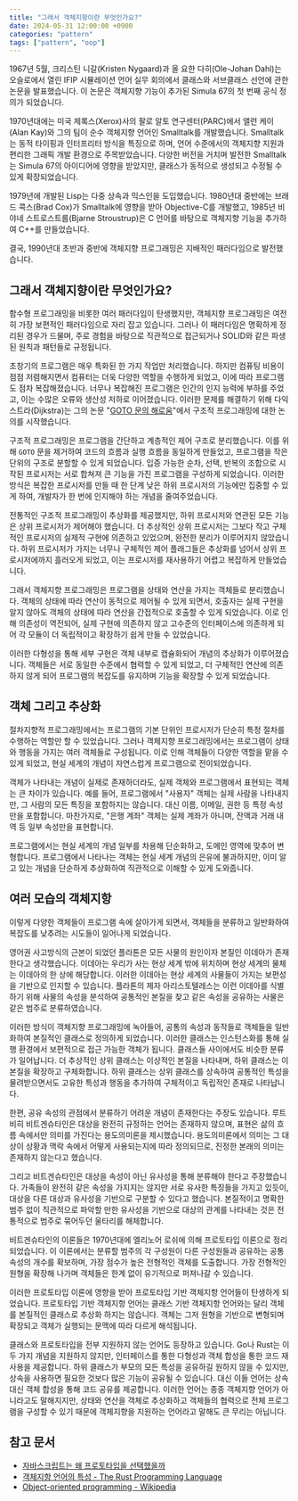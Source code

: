 ```yaml
---
title: "그래서 객체지항이란 무엇인가요?"
date: 2024-05-31 12:00:00 +0900
categories: "pattern"
tags: ["pattern", "oop"]
---
```


1967년 5월, 크리스틴 니갈(Kristen Nygaard)과 올 요한 다히(Ole-Johan Dahl)는 오슬로에서 열린 IFIP 시뮬레이션 언어 실무 회의에서 클래스와 서브클래스 선언에 관한 논문을 발표했습니다. 이 논문은 객체지향 기능이 추가된 Simula 67의 첫 번째 공식 정의가 되었습니다.

1970년대에는 미국 제록스(Xerox)사의 팔로 알토 연구센터(PARC)에서 앨런 케이(Alan Kay)와 그의 팀이 순수 객체지향 언어인 Smalltalk를 개발했습니다. Smalltalk는 동적 타이핑과 인터프리터 방식을 특징으로 하며, 언어 수준에서의 객체지향 지원과 편리한 그래픽 개발 환경으로 주목받았습니다. 다양한 버전을 거치며 발전한 Smalltalk는 Simula 67의 아이디어에 영향을 받았지만, 클래스가 동적으로 생성되고 수정될 수 있게 확장되었습니다.

1979년에 개발된 Lisp는 다중 상속과 믹스인을 도입했습니다. 1980년대 중반에는 브래드 콕스(Brad Cox)가 Smalltalk에 영향을 받아 Objective-C를 개발했고, 1985년 비야네 스트로스트룹(Bjarne Stroustrup)은 C 언어를 바탕으로 객체지향 기능을 추가하여 C++를 만들었습니다.

결국, 1990년대 초반과 중반에 객체지향 프로그래밍은 지배적인 패러다임으로 발전했습니다.

## 그래서 객체지향이란 무엇인가요?

함수형 프로그래밍을 비롯한 여러 패러다임이 탄생했지만, 객체지향 프로그래밍은 여전히 가장 보편적인 패러다임으로 자리 잡고 있습니다. 그러나 이 패러다임은 명확하게 정리된 경우가 드물며, 주로 경험을 바탕으로 직관적으로 접근되거나 SOLID와 같은 파생된 원칙과 패턴들로 규정됩니다.

초창기의 프로그램은 매우 특화된 한 가지 작업만 처리했습니다. 하지만 컴퓨팅 비용이 점점 저렴해지면서 컴퓨터는 더욱 다양한 역할을 수행하게 되었고, 이에 따라 프로그램도 점차 복잡해졌습니다. 너무나 복잡해진 프로그램은 인간의 인지 능력에 부하를 주었고, 이는 수많은 오류와 생산성 저하로 이어졌습니다. 이러한 문제를 해결하기 위해 다익스트라(Dijkstra)는 그의 논문 "[GOTO 문의 해로움](https://web.archive.org/web/20070703050443/http://www.acm.org/classics/oct95/)"에서 구조적 프로그래밍에 대한 논의를 시작했습니다.

구조적 프로그래밍은 프로그램을 간단하고 계층적인 제어 구조로 분리했습니다. 이를 위해 `GOTO` 문을 제거하여 코드의 흐름과 실행 흐름을 동일하게 만들었고, 프로그램을 작은 단위의 구조로 분할할 수 있게 되었습니다. 입증 가능한 순차, 선택, 반복의 조합으로 시작된 프로시저는 서로 합쳐져 큰 기능을 가진 프로그램을 구성하게 되었습니다. 이러한 방식은 복잡한 프로시저를 만들 때 한 단계 낮은 하위 프로시저의 기능에만 집중할 수 있게 하여, 개발자가 한 번에 인지해야 하는 개념을 줄여주었습니다.

전통적인 구조적 프로그래밍이 추상화를 제공했지만, 하위 프로시저와 연관된 모든 기능은 상위 프로시저가 제어해야 했습니다. 더 추상적인 상위 프로시저는 그보다 작고 구체적인 프로시저의 실제적 구현에 의존하고 있었으며, 완전한 분리가 이루어지지 않았습니다. 하위 프로시저가 가지는 너무나 구체적인 제어 플래그들은 추상화를 넘어서 상위 프로시저에까지 흘러오게 되었고, 이는 프로시저를 재사용하기 어렵고 복잡하게 만들었습니다.

그래서 객체지향 프로그래밍은 프로그램을 상태와 연산을 가지는 객체들로 분리했습니다. 객체의 상태에 따라 연산이 동적으로 제어될 수 있게 되면서, 호출자는 실제 구현을 알지 않아도 객체의 상태에 따라 연산을 간접적으로 호출할 수 있게 되었습니다. 이로 인해 의존성이 역전되어, 실제 구현에 의존하지 않고 고수준의 인터페이스에 의존하게 되어 각 모듈이 더 독립적이고 확장하기 쉽게 만들 수 있었습니다.

이러한 다형성을 통해 세부 구현은 객체 내부로 캡슐화되어 개념의 추상화가 이루어졌습니다. 객체들은 서로 동일한 수준에서 협력할 수 있게 되었고, 더 구체적인 연산에 의존하지 않게 되어 프로그램의 복잡도를 유지하며 기능을 확장할 수 있게 되었습니다.

## 객체 그리고 추상화

절차지향적 프로그래밍에서는 프로그램의 기본 단위인 프로시저가 단순히 특정 절차를 수행하는 역할만 할 수 있었습니다. 그러나 객체지향 프로그래밍에서는 프로그램이 상태와 행동을 가지는 여러 객체들로 구성됩니다. 이로 인해 객체들이 다양한 역할을 맡을 수 있게 되었고, 현실 세계의 개념이 자연스럽게 프로그램으로 전이되었습니다.

객체가 나타내는 개념이 실제로 존재하더라도, 실제 객체와 프로그램에서 표현되는 객체는 큰 차이가 있습니다. 예를 들어, 프로그램에서 "사용자" 객체는 실제 사람을 나타내지만, 그 사람의 모든 특징을 포함하지는 않습니다. 대신 이름, 이메일, 권한 등 특정 속성만을 포함합니다. 마찬가지로, "은행 계좌" 객체는 실제 계좌가 아니며, 잔액과 거래 내역 등 일부 속성만을 표현합니다.

프로그램에서는 현실 세계의 개념 일부를 차용해 단순화하고, 도메인 영역에 맞추어 변형합니다. 프로그램에서 나타나는 객체는 현실 세계 개념의 은유에 불과하지만, 이미 알고 있는 개념을 단순하게 추상화하여 직관적으로 이해할 수 있게 도와줍니다.

## 여러 모습의 객체지항

이렇게 다양한 객체들이 프로그램 속에 살아가게 되면서, 객체들을 분류하고 일반화하여 복잡도를 낮추려는 시도들이 일어나게 되었습니다.

영어권 사고방식의 근본이 되었던 플라톤은 모든 사물의 원인이자 본질인 이데아가 존재한다고 생각했습니다. 이데아는 우리가 사는 현상 세계 밖에 위치하며 현상 세계의 물체는 이데아의 한 상에 해당합니다. 이러한 이데아는 현상 세계의 사물들이 가지는 보편성을 기반으로 인지할 수 있습니다. 플라톤의 제자 아리스토텔레스는 이런 이데아를 식별하기 위해 사물의 속성을 분석하여 공통적인 본질을 찾고 같은 속성을 공유하는 사물은 같은 범주로 분류하였습니다.

이러한 방식이 객체지향 프로그래밍에 녹아들어, 공통의 속성과 동작들로 객체들을 일반화하여 본질적인 클래스로 정의하게 되었습니다. 이러한 클래스는 인스턴스화를 통해 실행 환경에서 보편적으로 접근 가능한 객체가 됩니다. 클래스들 사이에서도 비슷한 분류가 일어납니다. 더 추상적인 상위 클래스는 이상적인 본질을 나타내며, 하위 클래스는 이 본질을 확장하고 구체화합니다. 하위 클래스는 상위 클래스를 상속하여 공통적인 특성을 물려받으면서도 고유한 특성과 행동을 추가하여 구체적이고 독립적인 존재로 나타납니다.

한편, 공유 속성의 관점에서 분류하기 어려운 개념이 존재한다는 주장도 있습니다. 루트비히 비트겐슈타인은 대상을 완전히 규정하는 언어는 존재하지 않으며, 표현은 삶의 흐름 속에서만 의미를 가진다는 용도의미론을 제시했습니다. 용도의미론에서 의미는 그 대상이 상황과 맥락 속에서 어떻게 사용되는지에 따라 정의되므로, 진정한 본래의 의미는 존재하지 않는다고 했습니다.

그리고 비트겐슈타인은 대상을 속성이 아닌 유사성을 통해 분류해야 한다고 주장했습니다. 가족들이 완전히 같은 속성을 가지지는 않지만 서로 유사한 특징들을 가지고 있듯이, 대상을 다른 대상과 유사성을 기반으로 구분할 수 있다고 했습니다. 본질적이고 명확한 범주 없이 직관적으로 파악할 만한 유사성을 기반으로 대상의 관계를 나타내는 것은 전통적으로 범주로 묶어두던 울타리를 해체합니다.

비트겐슈타인의 이론들은 1970년대에 엘리노어 로쉬에 의해 프로토타입 이론으로 정리되었습니다. 이 이론에서는 분류할 범주의 각 구성원이 다른 구성원들과 공유하는 공통 속성의 개수를 확보하며, 가장 점수가 높은 전형적인 객체를 도출합니다. 가장 전형적인 원형을 확장해 나가며 객체들은 한계 없이 유기적으로 퍼져나갈 수 있습니다.

이러한 프로토타입 이론에 영향을 받아 프로토타입 기반 객체지항 언어들이 탄생하게 되었습니다. 프로토타입 기반 객체지항 언어는 클래스 기반 객체지항 언어와는 달리 객체를 본질적인 클래스로 추상화 하지는 않습니다. 객체는 그저 원형을 기반으로 변형되며 확장되고 객체가 실행되는 문맥에 따라 다르게 해석됩니다.

클래스와 프로토타입을 전부 지원하지 않는 언어도 등장하고 있습니다. Go나 Rust는 이 두 가지 개념을 지원하지 않지만, 인터페이스를 통한 다형성과 객체 합성을 통한 코드 재사용을 제공합니다. 하위 클래스가 부모의 모든 특성을 공유하길 원하지 않을 수 있지만, 상속을 사용하면 필요한 것보다 많은 기능이 공유될 수 있습니다. 대신 이들 언어는 상속 대신 객체 합성을 통해 코드 공유를 제공합니다. 이러한 언어는 종종 객체지향 언어가 아니라고도 말해지지만, 상태와 연산을 객체로 추상화하고 객체들의 협력으로 전체 프로그램을 구성할 수 있기 때문에 객체지향을 지원하는 언어라고 말해도 큰 무리는 아닙니다.

## 참고 문서

- [자바스크립트는 왜 프로토타입을 선택했을까](https://medium.com/%2540limsungmook/%25EC%259E%2590%25EB%25B0%2594%25EC%258A%25A4%25ED%2581%25AC%25EB%25A6%25BD%25ED%258A%25B8%25EB%258A%2594-%25EC%2599%259C-%25ED%2594%2584%25EB%25A1%259C%25ED%2586%25A0%25ED%2583%2580%25EC%259E%2585%25EC%259D%2584-%25EC%2584%25A0%25ED%2583%259D%25ED%2596%2588%25EC%259D%2584%25EA%25B9%258C-997f985adb42)
- [객체지항 언어의 특성 - The Rust Programming Language](https://rinthel.github.io/rust-lang-book-ko/ch17-01-what-is-oo.html)
- [Object-oriented programming - Wikipedia](https://en.m.wikipedia.org/wiki/Object-oriented_programming)
